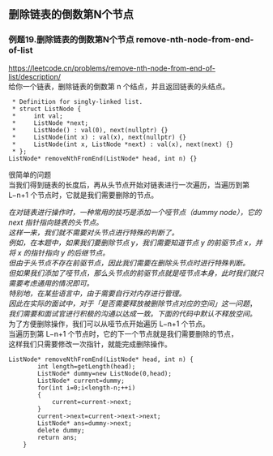 ## 删除链表的倒数第N个节点 
### 例题19.删除链表的倒数第N个节点   remove-nth-node-from-end-of-list    
https://leetcode.cn/problems/remove-nth-node-from-end-of-list/description/     
给你一个链表，删除链表的倒数第 n 个结点，并且返回链表的头结点。     
```
 * Definition for singly-linked list.
 * struct ListNode {
 *     int val;
 *     ListNode *next;
 *     ListNode() : val(0), next(nullptr) {}
 *     ListNode(int x) : val(x), next(nullptr) {}
 *     ListNode(int x, ListNode *next) : val(x), next(next) {}
 * };
ListNode* removeNthFromEnd(ListNode* head, int n) {}
```   
很简单的问题   
当我们得到链表的长度后，再从头节点开始对链表进行一次遍历，当遍历到第 L−n+1 个节点时，它就是我们需要删除的节点。   

_在对链表进行操作时，一种常用的技巧是添加一个哑节点（dummy node），它的 next 指针指向链表的头节点。_   
_这样一来，我们就不需要对头节点进行特殊的判断了。_   
_例如，在本题中，如果我们要删除节点 y，我们需要知道节点 y 的前驱节点 x，并将 x 的指针指向 y 的后继节点。_   
_但由于头节点不存在前驱节点，因此我们需要在删除头节点时进行特殊判断。_   
_但如果我们添加了哑节点，那么头节点的前驱节点就是哑节点本身，此时我们就只需要考虑通用的情况即可。_   
_特别地，在某些语言中，由于需要自行对内存进行管理。_   
_因此在实际的面试中，对于「是否需要释放被删除节点对应的空间」这一问题_，   
_我们需要和面试官进行积极的沟通以达成一致。下面的代码中默认不释放空间。_        
为了方便删除操作，我们可以从哑节点开始遍历 L−n+1 个节点。   
当遍历到第 L−n+1 个节点时，它的下一个节点就是我们需要删除的节点，   
这样我们只需要修改一次指针，就能完成删除操作。
```
ListNode* removeNthFromEnd(ListNode* head, int n) {
        int length=getLength(head);
        ListNode* dummy=new ListNode(0,head);
        ListNode* current=dummy;
        for(int i=0;i<length-n;++i)
        {
            current=current->next;
        }
        current->next=current->next->next;
        ListNode* ans=dummy->next;
        delete dummy;
        return ans;
    }
```








